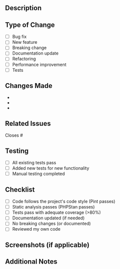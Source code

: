 ## Description
<!-- Provide a brief description of the changes in this PR -->

## Type of Change
<!-- Mark the relevant option with an "x" -->

- [ ] Bug fix
- [ ] New feature
- [ ] Breaking change
- [ ] Documentation update
- [ ] Refactoring
- [ ] Performance improvement
- [ ] Tests

## Changes Made
<!-- List the main changes made in this PR -->

-
-
-

## Related Issues
<!-- Link any related issues here -->

Closes #

## Testing
<!-- Describe the tests you ran and how to reproduce them -->

- [ ] All existing tests pass
- [ ] Added new tests for new functionality
- [ ] Manual testing completed

## Checklist
<!-- Mark completed items with an "x" -->

- [ ] Code follows the project's code style (Pint passes)
- [ ] Static analysis passes (PHPStan passes)
- [ ] Tests pass with adequate coverage (>80%)
- [ ] Documentation updated (if needed)
- [ ] No breaking changes (or documented)
- [ ] Reviewed my own code

## Screenshots (if applicable)
<!-- Add screenshots to help explain your changes -->

## Additional Notes
<!-- Any additional information that reviewers should know -->
